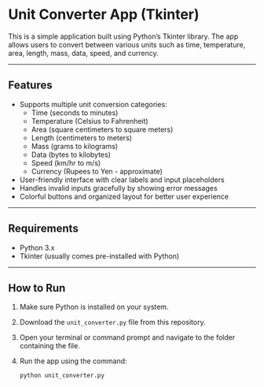 # Unit Converter App (Tkinter)

This is a simple application built using Python’s Tkinter library. The app allows users to convert between various units such as time, temperature, area, length, mass, data, speed, and currency.

---

## Features

- Supports multiple unit conversion categories:
  - Time (seconds to minutes)
  - Temperature (Celsius to Fahrenheit)
  - Area (square centimeters to square meters)
  - Length (centimeters to meters)
  - Mass (grams to kilograms)
  - Data (bytes to kilobytes)
  - Speed (km/hr to m/s)
  - Currency (Rupees to Yen - approximate)
- User-friendly interface with clear labels and input placeholders
- Handles invalid inputs gracefully by showing error messages
- Colorful buttons and organized layout for better user experience

---

## Requirements

- Python 3.x
- Tkinter (usually comes pre-installed with Python)

---

## How to Run

1. Make sure Python is installed on your system.
2. Download the `unit_converter.py` file from this repository.
3. Open your terminal or command prompt and navigate to the folder containing the file.
4. Run the app using the command:

   ```bash
   python unit_converter.py
